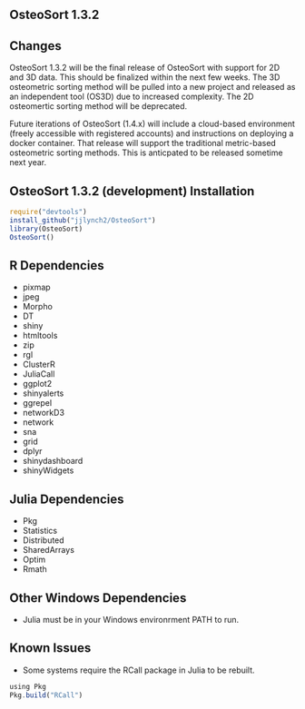 ## OsteoSort 1.3.2

## Changes
OsteoSort 1.3.2 will be the final release of OsteoSort with support for 2D and 3D data. This should be finalized within the next few weeks. The 3D osteometric sorting method will be pulled into a new project and released as an independent tool (OS3D) due to increased complexity. The 2D osteomertic sorting method will be deprecated.

Future iterations of OsteoSort (1.4.x) will include a cloud-based environment (freely accessible with registered accounts) and instructions on deploying a docker container. That release will support the traditional metric-based osteometric sorting methods. This is anticpated to be released sometime next year.

## OsteoSort 1.3.2 (development) Installation
```javascript
require("devtools")
install_github("jjlynch2/OsteoSort")
library(OsteoSort)
OsteoSort()
```
## R Dependencies
* pixmap
* jpeg
* Morpho
* DT
* shiny
* htmltools
* zip
* rgl
* ClusterR
* JuliaCall
* ggplot2
* shinyalerts
* ggrepel
* networkD3
* network
* sna
* grid
* dplyr
* shinydashboard
* shinyWidgets

## Julia Dependencies
* Pkg
* Statistics
* Distributed
* SharedArrays
* Optim
* Rmath

## Other Windows Dependencies
* Julia must be in your Windows environrment PATH to run.

## Known Issues
* Some systems require the RCall package in Julia to be rebuilt. 
```javascript
using Pkg
Pkg.build("RCall")
```
